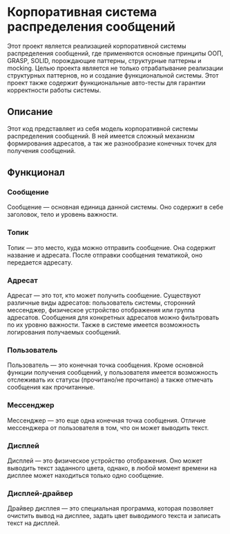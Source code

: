 # Корпоративная система распределения сообщений

Этот проект является реализацией корпоративной системы распределения сообщений, где применяются основные принципы ООП, GRASP, SOLID, порождающие паттерны, структурные паттерны и mocking. Целью проекта является не только отрабатывание реализации структурных паттернов, но и создание функциональной системы. Этот проект также содержит функциональные авто-тесты для гарантии корректности работы системы.

## Описание

Этот код представляет из себя модель корпоративной системы распределения сообщений. В ней имеется сложный механизм формирования адресатов, а так же разнообразие конечных точек для получения сообщений.

## Функционал

### Сообщение

Сообщение — основная единица данной системы. Оно содержит в себе заголовок, тело и уровень важности.

### Топик

Топик — это место, куда можно отправить сообщение. Она содержит название и адресата. После отправки сообщения тематикой, оно передается адресату.

### Адресат

Адресат — это тот, кто может получить сообщение. Существуют различные виды адресатов: пользователь системы, сторонний мессенджер, физическое устройство отображения или группа адресатов. Сообщения для конкретных адресатов можно фильтровать по их уровню важности. Также в системе имеется возможность логирования получаемых сообщений.

### Пользователь

Пользователь — это конечная точка сообщения. Кроме основной функции получения сообщений, у пользователя имеется возможность отслеживать их статусы (прочитано/не прочитано) а также отмечать сообщения как прочитанные.

### Мессенджер

Мессенджер — это еще одна конечная точка сообщения. Отличие мессенджера от пользователя в том, что он может выводить текст.

### Дисплей

Дисплей — это физическое устройство отображения. Оно может выводить текст заданного цвета, однако, в любой момент времени на дисплее может находиться только одно сообщение.

### Дисплей-драйвер

Драйвер дисплея — это специальная программа, которая позволяет очистить вывод на дисплее, задать цвет выводимого текста и записать текст на дисплей.
